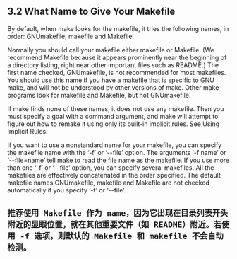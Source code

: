 ## 3.2 What Name to Give Your Makefile
By default, when make looks for the makefile, it tries the following names, in order: GNUmakefile, makefile and Makefile.

Normally you should call your makefile either makefile or Makefile. (We recommend Makefile because it appears prominently near the beginning of a directory listing, right near other important files such as README.) The first name checked, GNUmakefile, is not recommended for most makefiles. You should use this name if you have a makefile that is specific to GNU make, and will not be understood by other versions of make. Other make programs look for makefile and Makefile, but not GNUmakefile.

If make finds none of these names, it does not use any makefile. Then you must specify a goal with a command argument, and make will attempt to figure out how to remake it using only its built-in implicit rules. See Using Implicit Rules.

If you want to use a nonstandard name for your makefile, you can specify the makefile name with the ‘-f’ or ‘--file’ option. The arguments ‘-f name’ or ‘--file=name’ tell make to read the file name as the makefile. If you use more than one ‘-f’ or ‘--file’ option, you can specify several makefiles. All the makefiles are effectively concatenated in the order specified. The default makefile names GNUmakefile, makefile and Makefile are not checked automatically if you specify ‘-f’ or ‘--file’.

## `推荐使用 Makefile 作为 name，因为它出现在目录列表开头附近的显眼位置，就在其他重要文件（如 README）附近。若使用 -f 选项，则默认的 Makefile 和 makefile 不会自动检测。`